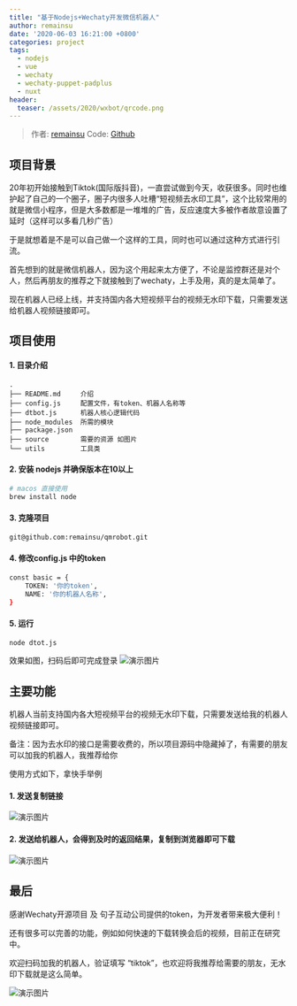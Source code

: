 ```yaml
---
title: "基于Nodejs+Wechaty开发微信机器人"
author: remainsu
date: '2020-06-03 16:21:00 +0800'
categories: project
tags:
  - nodejs
  - vue
  - wechaty
  - wechaty-puppet-padplus
  - nuxt
header:
  teaser: /assets/2020/wxbot/qrcode.png 
---
```


<!-- markdownlint-disable -->
> 作者: [remainsu](https://github.com/remainsu)
> Code: [Github](https://github.com/remainsu/qmrobot)

## 项目背景

20年初开始接触到Tiktok(国际版抖音)，一直尝试做到今天，收获很多。同时也维护起了自己的一个圈子，圈子内很多人吐槽“短视频去水印工具”，这个比较常用的就是微信小程序，但是大多数都是一堆堆的广告，反应速度大多被作者故意设置了延时（这样可以多看几秒广告）

于是就想着是不是可以自己做一个这样的工具，同时也可以通过这种方式进行引流。

首先想到的就是微信机器人，因为这个用起来太方便了，不论是监控群还是对个人，然后再朋友的推荐之下就接触到了wechaty，上手及用，真的是太简单了。

现在机器人已经上线，并支持国内各大短视频平台的视频无水印下载，只需要发送给机器人视频链接即可。

## 项目使用

#### 1. 目录介绍

```
.
├── README.md     介绍
├── config.js     配置文件，有token、机器人名称等
├── dtbot.js      机器人核心逻辑代码
├── node_modules  所需的模块
├── package.json  
├── source        需要的资源 如图片
└── utils         工具类
```

#### 2. 安装 nodejs 并确保版本在10以上

```sh
# macos 直接使用
brew install node
```

#### 3. 克隆项目

```sh
git@github.com:remainsu/qmrobot.git 
```

#### 4. 修改config.js 中的token

```sh
const basic = {
    TOKEN: '你的token',
    NAME: '你的机器人名称',
}
```

#### 5. 运行
```sh
node dtot.js
```

效果如图，扫码后即可完成登录
![演示图片](/assets/2020/mqbot/denglu1.png)

## 主要功能

机器人当前支持国内各大短视频平台的视频无水印下载，只需要发送给我的机器人视频链接即可。

备注：因为去水印的接口是需要收费的，所以项目源码中隐藏掉了，有需要的朋友可以加我的机器人，我推荐给你

使用方式如下，拿快手举例

#### 1. 发送复制链接

![演示图片](/assets/2020/mqbot/fasong1.jpg)

#### 2. 发送给机器人，会得到及时的返回结果，复制到浏览器即可下载

![演示图片](/assets/2020/mqbot/wancheng1.jpg)

## 最后

感谢Wechaty开源项目 及 句子互动公司提供的token，为开发者带来极大便利！

还有很多可以完善的功能，例如如何快速的下载转换会后的视频，目前正在研究中。

欢迎扫码加我的机器人，验证填写 “tiktok”，也欢迎将我推荐给需要的朋友，无水印下载就是这么简单。

![演示图片](/assets/2020/mqbot/ewm1.jpeg)


